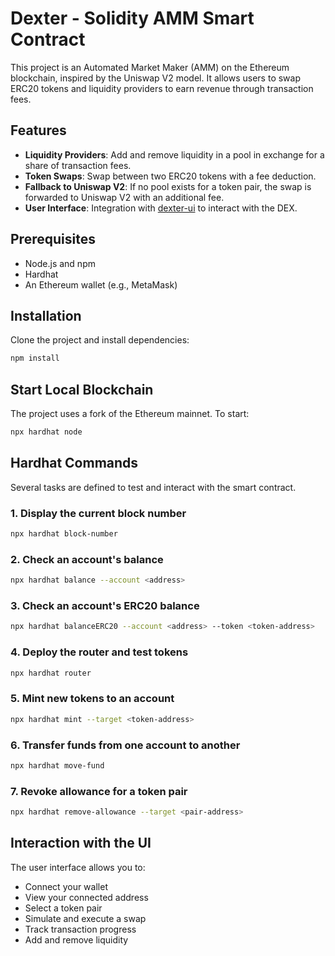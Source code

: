 # Dexter - Solidity AMM Smart Contract

This project is an Automated Market Maker (AMM) on the Ethereum blockchain, inspired by the Uniswap V2 model. It allows users to swap ERC20 tokens and liquidity providers to earn revenue through transaction fees.

## Features

- **Liquidity Providers**: Add and remove liquidity in a pool in exchange for a share of transaction fees.
- **Token Swaps**: Swap between two ERC20 tokens with a fee deduction.
- **Fallback to Uniswap V2**: If no pool exists for a token pair, the swap is forwarded to Uniswap V2 with an additional fee.
- **User Interface**: Integration with [dexter-ui](https://github.com/theocerdan/dexter-ui) to interact with the DEX.

## Prerequisites

- Node.js and npm
- Hardhat
- An Ethereum wallet (e.g., MetaMask)

## Installation

Clone the project and install dependencies:

```bash
npm install
```

## Start Local Blockchain

The project uses a fork of the Ethereum mainnet. To start:

```bash
npx hardhat node
```

## Hardhat Commands

Several tasks are defined to test and interact with the smart contract.

### 1. Display the current block number
```bash
npx hardhat block-number
```

### 2. Check an account's balance
```bash
npx hardhat balance --account <address>
```

### 3. Check an account's ERC20 balance
```bash
npx hardhat balanceERC20 --account <address> --token <token-address>
```

### 4. Deploy the router and test tokens
```bash
npx hardhat router
```

### 5. Mint new tokens to an account
```bash
npx hardhat mint --target <token-address>
```

### 6. Transfer funds from one account to another
```bash
npx hardhat move-fund
```

### 7. Revoke allowance for a token pair
```bash
npx hardhat remove-allowance --target <pair-address>
```

## Interaction with the UI

The user interface allows you to:
- Connect your wallet
- View your connected address
- Select a token pair
- Simulate and execute a swap
- Track transaction progress
- Add and remove liquidity
